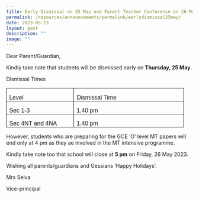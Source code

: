 ```yaml
---
title: Early Dismissal on 25 May and Parent Teacher Conference on 26 May 2023
permalink: /resources/announcements/permalink/earlydismissal25may/
date: 2023-05-23
layout: post
description: ""
image: ""
---
```

Dear Parent/Guardian,

Kindly take note that students will be dismissed early on **Thursday, 25 May**.

Dismissal Times

<table class="MsoTableGrid" border="1" cellspacing="0" cellpadding="0" style="border-collapse:collapse;border:none;mso-border-alt:solid windowtext .5pt;
 mso-yfti-tbllook:1184;mso-padding-alt:0cm 5.4pt 0cm 5.4pt"><tbody><tr style="mso-yfti-irow:0;mso-yfti-firstrow:yes"><td width="167" valign="top" style="width:125.0pt;border:solid windowtext 1.0pt;
  mso-border-alt:solid windowtext .5pt;padding:0cm 5.4pt 0cm 5.4pt"><p class="MsoNormal" style="margin-bottom:0cm;text-align:justify;text-justify:
  inter-ideograph;line-height:normal"><span style="font-family:&quot;Arial&quot;,sans-serif;
  mso-ansi-language:EN-US">Level</span></p></td><td width="282" valign="top" style="width:211.5pt;border:solid windowtext 1.0pt;
  border-left:none;mso-border-left-alt:solid windowtext .5pt;mso-border-alt:
  solid windowtext .5pt;padding:0cm 5.4pt 0cm 5.4pt"><p class="MsoNormal" style="margin-bottom:0cm;text-align:justify;text-justify:
  inter-ideograph;line-height:normal"><span style="font-family:&quot;Arial&quot;,sans-serif;
  mso-ansi-language:EN-US">Dismissal Time</span></p></td></tr><tr style="mso-yfti-irow:1"><td width="167" valign="top" style="width:125.0pt;border:solid windowtext 1.0pt;
  border-top:none;mso-border-top-alt:solid windowtext .5pt;mso-border-alt:solid windowtext .5pt;
  padding:0cm 5.4pt 0cm 5.4pt"><p class="MsoNormal" style="margin-bottom:0cm;text-align:justify;text-justify:
  inter-ideograph;line-height:normal"><span style="font-family:&quot;Arial&quot;,sans-serif;
  mso-ansi-language:EN-US">Sec 1-3</span></p></td><td width="282" valign="top" style="width:211.5pt;border-top:none;border-left:
  none;border-bottom:solid windowtext 1.0pt;border-right:solid windowtext 1.0pt;
  mso-border-top-alt:solid windowtext .5pt;mso-border-left-alt:solid windowtext .5pt;
  mso-border-alt:solid windowtext .5pt;padding:0cm 5.4pt 0cm 5.4pt"><p class="MsoNormal" style="margin-bottom:0cm;text-align:justify;text-justify:
  inter-ideograph;line-height:normal"><span style="font-family:&quot;Arial&quot;,sans-serif;
  mso-ansi-language:EN-US">1.40 pm</span></p></td></tr><tr style="mso-yfti-irow:2;mso-yfti-lastrow:yes"><td width="167" valign="top" style="width:125.0pt;border:solid windowtext 1.0pt;
  border-top:none;mso-border-top-alt:solid windowtext .5pt;mso-border-alt:solid windowtext .5pt;
  padding:0cm 5.4pt 0cm 5.4pt"><p class="MsoNormal" style="margin-bottom:0cm;text-align:justify;text-justify:
  inter-ideograph;line-height:normal"><span style="font-family:&quot;Arial&quot;,sans-serif;
  mso-ansi-language:EN-US">Sec 4NT and 4NA</span></p></td><td width="282" valign="top" style="width:211.5pt;border-top:none;border-left:
  none;border-bottom:solid windowtext 1.0pt;border-right:solid windowtext 1.0pt;
  mso-border-top-alt:solid windowtext .5pt;mso-border-left-alt:solid windowtext .5pt;
  mso-border-alt:solid windowtext .5pt;padding:0cm 5.4pt 0cm 5.4pt"><p class="MsoNormal" style="margin-bottom:0cm;text-align:justify;text-justify:
  inter-ideograph;line-height:normal"><span style="font-family:&quot;Arial&quot;,sans-serif;
  mso-ansi-language:EN-US">1.40 pm</span></p></td></tr></tbody></table>

However, students who are preparing for the GCE ‘O’ level MT papers will end only at 4 pm as they ae involved in the MT intensive programme.

Kindly take note too that school will close at **5 pm** on Friday, 26 May 2023.

Wishing all parents/guardians and Gessians ‘Happy Holidays’.

Mrs Selva

Vice-principal